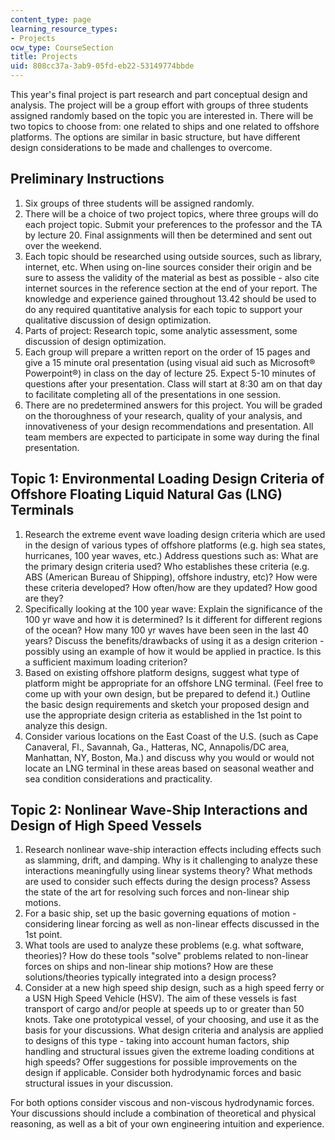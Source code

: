 ```yaml
---
content_type: page
learning_resource_types:
- Projects
ocw_type: CourseSection
title: Projects
uid: 808cc37a-3ab9-05fd-eb22-53149774bbde
---
```


This year's final project is part research and part conceptual design and analysis. The project will be a group effort with groups of three students assigned randomly based on the topic you are interested in. There will be two topics to choose from: one related to ships and one related to offshore platforms. The options are similar in basic structure, but have different design considerations to be made and challenges to overcome.

Preliminary Instructions
------------------------

1.  Six groups of three students will be assigned randomly.
2.  There will be a choice of two project topics, where three groups will do each project topic. Submit your preferences to the professor and the TA by lecture 20. Final assignments will then be determined and sent out over the weekend.
3.  Each topic should be researched using outside sources, such as library, internet, etc. When using on-line sources consider their origin and be sure to assess the validity of the material as best as possible - also cite internet sources in the reference section at the end of your report. The knowledge and experience gained throughout 13.42 should be used to do any required quantitative analysis for each topic to support your qualitative discussion of design optimization.
4.  Parts of project: Research topic, some analytic assessment, some discussion of design optimization.
5.  Each group will prepare a written report on the order of 15 pages and give a 15 minute oral presentation (using visual aid such as Microsoft® Powerpoint®) in class on the day of lecture 25. Expect 5-10 minutes of questions after your presentation. Class will start at 8:30 am on that day to facilitate completing all of the presentations in one session.
6.  There are no predetermined answers for this project. You will be graded on the thoroughness of your research, quality of your analysis, and innovativeness of your design recommendations and presentation. All team members are expected to participate in some way during the final presentation.

Topic 1: Environmental Loading Design Criteria of Offshore Floating Liquid Natural Gas (LNG) Terminals
------------------------------------------------------------------------------------------------------

1.  Research the extreme event wave loading design criteria which are used in the design of various types of offshore platforms (e.g. high sea states, hurricanes, 100 year waves, etc.) Address questions such as: What are the primary design criteria used? Who establishes these criteria (e.g. ABS (American Bureau of Shipping), offshore industry, etc)? How were these criteria developed? How often/how are they updated? How good are they?
2.  Specifically looking at the 100 year wave: Explain the significance of the 100 yr wave and how it is determined? Is it different for different regions of the ocean? How many 100 yr waves have been seen in the last 40 years? Discuss the benefits/drawbacks of using it as a design criterion - possibly using an example of how it would be applied in practice. Is this a sufficient maximum loading criterion?
3.  Based on existing offshore platform designs, suggest what type of platform might be appropriate for an offshore LNG terminal. (Feel free to come up with your own design, but be prepared to defend it.) Outline the basic design requirements and sketch your proposed design and use the appropriate design criteria as established in the 1st point to analyze this design.
4.  Consider various locations on the East Coast of the U.S. (such as Cape Canaveral, Fl., Savannah, Ga., Hatteras, NC, Annapolis/DC area, Manhattan, NY, Boston, Ma.) and discuss why you would or would not locate an LNG terminal in these areas based on seasonal weather and sea condition considerations and practicality.

Topic 2: Nonlinear Wave-Ship Interactions and Design of High Speed Vessels
--------------------------------------------------------------------------

1.  Research nonlinear wave-ship interaction effects including effects such as slamming, drift, and damping. Why is it challenging to analyze these interactions meaningfully using linear systems theory? What methods are used to consider such effects during the design process? Assess the state of the art for resolving such forces and non-linear ship motions.
2.  For a basic ship, set up the basic governing equations of motion - considering linear forcing as well as non-linear effects discussed in the 1st point.
3.  What tools are used to analyze these problems (e.g. what software, theories)? How do these tools "solve" problems related to non-linear forces on ships and non-linear ship motions? How are these solutions/theories typically integrated into a design process?
4.  Consider at a new high speed ship design, such as a high speed ferry or a USN High Speed Vehicle (HSV). The aim of these vessels is fast transport of cargo and/or people at speeds up to or greater than 50 knots. Take one prototypical vessel, of your choosing, and use it as the basis for your discussions. What design criteria and analysis are applied to designs of this type - taking into account human factors, ship handling and structural issues given the extreme loading conditions at high speeds? Offer suggestions for possible improvements on the design if applicable. Consider both hydrodynamic forces and basic structural issues in your discussion.

For both options consider viscous and non-viscous hydrodynamic forces. Your discussions should include a combination of theoretical and physical reasoning, as well as a bit of your own engineering intuition and experience.